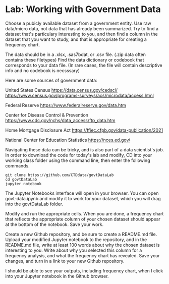 <h1>Lab: Working with Government Data</h1>

Choose a pubicly available dataset from a government entity. Use raw data/micro data, not data that has already been summarized.
Try to find a dataset  that's particulary interesting to you, and then find a column in the dataset that you want to study, and that is appropriate for creating a frequency chart. 

The data should be in a .xlsx, .sas7bdat, or .csv file. (.zip data often contains these filetypes)
Find the data dictionary or codebook that corresponds to your data file. (In rare cases, the file will contain descriptive info and no codebook is necsssary)

Here are some sources of government data:

United States Census
https://data.census.gov/cedsci/
https://www.census.gov/programs-surveys/acs/microdata/access.html

Federal Reserve
https://www.federalreserve.gov/data.htm

Center for Disease Control & Prevention
https://www.cdc.gov/nchs/data_access/ftp_data.htm

Home Mortgage Disclosure Act
https://ffiec.cfpb.gov/data-publication/2021

National Center for Education Statistics
https://nces.ed.gov/


Navigating these data can be tricky, and is also part of a data scientist's job.
In order to download the code for today's lab and modify, CD into your working class folder using the command line, then enter the following commands. 

```
git clone https://github.com/CTDdata/govtDataLab
cd govtDataLab
jupyter notebook
```

The Jupyter Notebooks interface will open in your browser. You can open govt-data.ipynb and modify it to work for your dataset, which you will drag into the govtDataLab folder.

Modify and run the appropriate cells. When you are done, a frequency chart that reflects the appropriate column of your chosen dataset should appear at the bottom of the notebook. Save your work.

Create a new Github repository, and be sure to create a README.md file. Upload your modified Jupyter notebook to the repository, and in the README.md file, write at least 100 words about why the chosen dataset is interesting to you. Write about why you selected this column for a frequency analysis, and what the frequency chart has revealed. Save your changes, and turn in a link to your new Github repository. 

I should be able to see your outputs, including frequency chart, when I click into your Jupyter notebook in the Github browser. 


